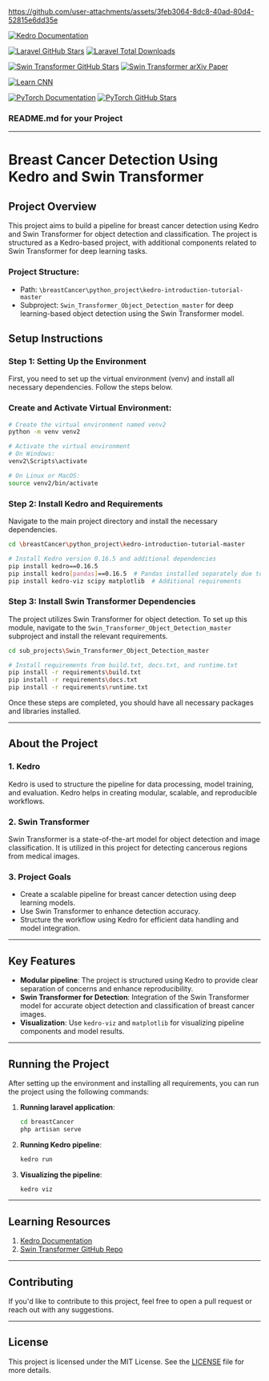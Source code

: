 


https://github.com/user-attachments/assets/3feb3064-8dc8-40ad-80d4-52815e6dd35e



<p align="left">
    
  <!-- Kedro -->
  <a href="https://kedro.readthedocs.io/en/stable/"><img src="https://img.shields.io/badge/docs-kedro-blue.svg" alt="Kedro Documentation"></a>
  
  <!-- Laravel -->
  <a href="https://github.com/laravel/laravel"><img src="https://img.shields.io/github/stars/laravel/laravel?style=social" alt="Laravel GitHub Stars"></a>
  <a href="https://packagist.org/packages/laravel/framework"><img src="https://img.shields.io/packagist/dt/laravel/framework" alt="Laravel Total Downloads"></a>
  
  <!-- Swin Transformer -->
  <a href="https://github.com/microsoft/Swin-Transformer"><img src="https://img.shields.io/github/stars/microsoft/Swin-Transformer?style=social" alt="Swin Transformer GitHub Stars"></a>
  <a href="https://arxiv.org/abs/2103.14030"><img src="https://img.shields.io/badge/paper-arXiv-brightgreen" alt="Swin Transformer arXiv Paper"></a>
  
  <!-- CNN (Convolutional Neural Networks) -->
  <a href="https://cs231n.github.io/convolutional-networks/"><img src="https://img.shields.io/badge/learn-CNN-blue.svg" alt="Learn CNN"></a>
  
  <!-- Torch -->
  <a href="https://pytorch.org/"><img src="https://img.shields.io/badge/docs-pytorch-red.svg" alt="PyTorch Documentation"></a>
  <a href="https://github.com/pytorch/pytorch"><img src="https://img.shields.io/github/stars/pytorch/pytorch?style=social" alt="PyTorch GitHub Stars"></a>
</p>

### **README.md for your Project**

---

# Breast Cancer Detection Using Kedro and Swin Transformer

## Project Overview

This project aims to build a pipeline for breast cancer detection using Kedro and Swin Transformer for object detection and classification. The project is structured as a Kedro-based project, with additional components related to Swin Transformer for deep learning tasks.

### Project Structure:
- Path: `\breastCancer\python_project\kedro-introduction-tutorial-master`
- Subproject: `Swin_Transformer_Object_Detection_master` for deep learning-based object detection using the Swin Transformer model.

## Setup Instructions

### Step 1: Setting Up the Environment

First, you need to set up the virtual environment (venv) and install all necessary dependencies. Follow the steps below.

### Create and Activate Virtual Environment:

```bash
# Create the virtual environment named venv2
python -m venv venv2

# Activate the virtual environment
# On Windows:
venv2\Scripts\activate

# On Linux or MacOS:
source venv2/bin/activate
```

### Step 2: Install Kedro and Requirements

Navigate to the main project directory and install the necessary dependencies.

```bash
cd \breastCancer\python_project\kedro-introduction-tutorial-master

# Install Kedro version 0.16.5 and additional dependencies
pip install kedro==0.16.5
pip install kedro[pandas]==0.16.5  # Pandas installed separately due to pip bug
pip install kedro-viz scipy matplotlib  # Additional requirements
```

### Step 3: Install Swin Transformer Dependencies

The project utilizes Swin Transformer for object detection. To set up this module, navigate to the `Swin_Transformer_Object_Detection_master` subproject and install the relevant requirements.

```bash
cd sub_projects\Swin_Transformer_Object_Detection_master

# Install requirements from build.txt, docs.txt, and runtime.txt
pip install -r requirements\build.txt
pip install -r requirements\docs.txt
pip install -r requirements\runtime.txt
```

Once these steps are completed, you should have all necessary packages and libraries installed.

---

## About the Project

### 1. **Kedro**
Kedro is used to structure the pipeline for data processing, model training, and evaluation. Kedro helps in creating modular, scalable, and reproducible workflows.

### 2. **Swin Transformer**
Swin Transformer is a state-of-the-art model for object detection and image classification. It is utilized in this project for detecting cancerous regions from medical images.

### 3. **Project Goals**
- Create a scalable pipeline for breast cancer detection using deep learning models.
- Use Swin Transformer to enhance detection accuracy.
- Structure the workflow using Kedro for efficient data handling and model integration.

---

## Key Features

- **Modular pipeline**: The project is structured using Kedro to provide clear separation of concerns and enhance reproducibility.
- **Swin Transformer for Detection**: Integration of the Swin Transformer model for accurate object detection and classification of breast cancer images.
- **Visualization**: Use `kedro-viz` and `matplotlib` for visualizing pipeline components and model results.

---

## Running the Project

After setting up the environment and installing all requirements, you can run the project using the following commands:

1. **Running laravel application**:

   ```bash
   cd breastCancer
   php artisan serve
   ```

2. **Running Kedro pipeline**:

   ```bash
   kedro run
   ```

3. **Visualizing the pipeline**:

   ```bash
   kedro viz
   ```

---

## Learning Resources

1. [Kedro Documentation](https://kedro.readthedocs.io/en/stable/)
2. [Swin Transformer GitHub Repo](https://github.com/microsoft/Swin-Transformer)

---

## Contributing

If you'd like to contribute to this project, feel free to open a pull request or reach out with any suggestions.

---

## License

This project is licensed under the MIT License. See the [LICENSE](https://opensource.org/licenses/MIT) file for more details.

